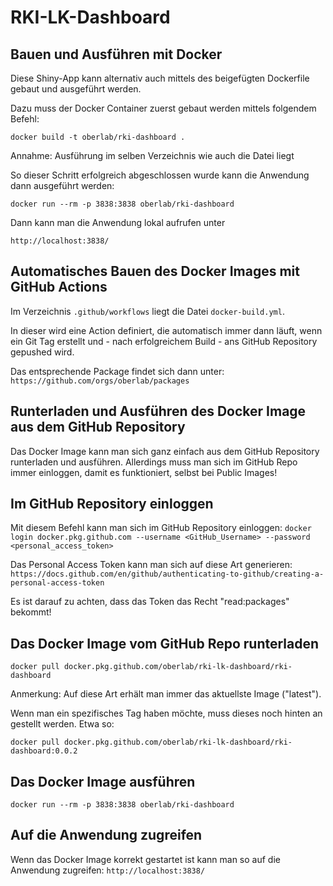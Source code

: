 # RKI-LK-Dashboard

## Bauen und Ausführen mit Docker

Diese Shiny-App kann alternativ auch mittels des beigefügten Dockerfile gebaut und ausgeführt werden.

Dazu muss der Docker Container zuerst gebaut werden mittels folgendem Befehl:

`docker build -t oberlab/rki-dashboard .`

Annahme: Ausführung im selben Verzeichnis wie auch die Datei liegt

So dieser  Schritt erfolgreich abgeschlossen wurde kann die Anwendung dann ausgeführt werden:

`docker run --rm -p 3838:3838 oberlab/rki-dashboard`

Dann kann man die Anwendung lokal aufrufen unter

`http://localhost:3838/`

## Automatisches Bauen des Docker Images mit GitHub Actions

Im Verzeichnis `.github/workflows` liegt die Datei `docker-build.yml`.

In dieser wird eine Action definiert, die automatisch immer dann läuft, wenn ein Git Tag erstellt und - nach erfolgreichem Build - ans GitHub Repository gepushed wird.

Das entsprechende Package findet sich dann unter:
`https://github.com/orgs/oberlab/packages`

## Runterladen und Ausführen des Docker Image aus dem GitHub Repository

Das Docker Image kann man sich ganz einfach aus dem GitHub Repository runterladen und ausführen. Allerdings
muss man sich im GitHub Repo immer einloggen, damit es funktioniert, selbst bei Public Images!

## Im GitHub Repository einloggen

Mit diesem Befehl kann man sich im GitHub Repository einloggen:
`docker login docker.pkg.github.com --username <GitHub_Username> --password <personal_access_token>`

Das Personal Access Token kann man sich auf diese Art generieren:
`https://docs.github.com/en/github/authenticating-to-github/creating-a-personal-access-token`

Es ist darauf zu achten, dass das Token das Recht "read:packages" bekommt!

## Das Docker Image vom GitHub Repo runterladen

`docker pull docker.pkg.github.com/oberlab/rki-lk-dashboard/rki-dashboard`

Anmerkung: Auf diese Art erhält man immer das aktuellste Image ("latest"). 

Wenn man ein spezifisches Tag haben möchte, muss dieses noch hinten an gestellt werden. Etwa so:

`docker pull docker.pkg.github.com/oberlab/rki-lk-dashboard/rki-dashboard:0.0.2`

## Das Docker Image ausführen

`docker run --rm -p 3838:3838 oberlab/rki-dashboard`

## Auf die Anwendung zugreifen

Wenn das Docker Image korrekt gestartet ist kann man so auf die Anwendung zugreifen:
`http://localhost:3838/`
